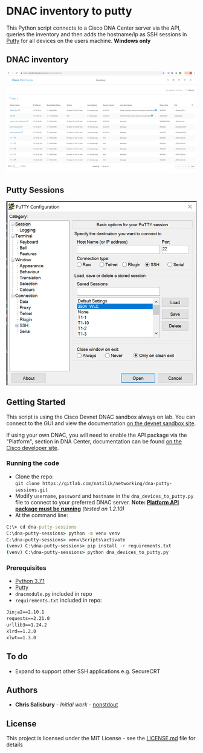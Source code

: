 # DNAC inventory to putty

This Python script connects to a Cisco DNA Center server via the API, queries the inventory
and then adds the hostname/ip as SSH sessions in [Putty](https://www.putty.org/) for all devices on the users machine. **Windows only**

## DNAC inventory

![DNAC Inventory](images/dnac-inventory.png)

## Putty Sessions

![Putty](images/putty.png)

## Getting Started

This script is using the Cisco Devnet DNAC sandbox always on lab. You can connect to the GUI and view the documentation [on the devnet sandbox site](https://devnetsandbox.cisco.com/RM/Diagram/Index/471eb739-323e-4805-b2a6-d0ec813dc8fc?diagramType=Topology).

If using your own DNAC, you will need to enable the API package via the "Platform", section in DNA Center, documentation can be found [on the Cisco developer site](https://developer.cisco.com/docs/dna-center/#!cisco-dna-center-platform-overview).

### Running the code

- Clone the repo:  
`git clone https://gitlab.com/natilik/networking/dna-putty-sessions.git`
- Modify `username`, `password` and `hostname` in the `dna_devices_to_putty.py` file to connect to your preferred DNAC server.  **Note: [Platform API package must be running](https://developer.cisco.com/docs/dna-center/#!cisco-dna-center-platform-overview)** *(tested on 1.2.10)*
- At the command line:

```cmd
C:\> cd dna-putty-sessions
C:\dna-putty-sessions> python -m venv venv
C:\dna-putty-sessions> venv\Scripts\activate
(venv) C:\dna-putty-sessions> pip install -r requirements.txt
(venv) C:\dna-putty-sessions> python dna_devices_to_putty.py
```

### Prerequisites

* [Python 3.7.1](https://www.python.org/)
* [Putty](https://www.putty.org/)
* `dnacmodule.py` included in repo
* `requirements.txt` included in repo:

```requirements.txt
Jinja2==2.10.1
requests==2.21.0
urllib3==1.24.2
xlrd==1.2.0
xlwt==1.3.0
```

## To do

- Expand to support other SSH applications e.g. SecureCRT

## Authors

* **Chris Salisbury** - *Initial work* - [nonstdout](https://gitlab.com/nonstdout)

## License

This project is licensed under the MIT License - see the [LICENSE.md](LICENSE.md) file for details
